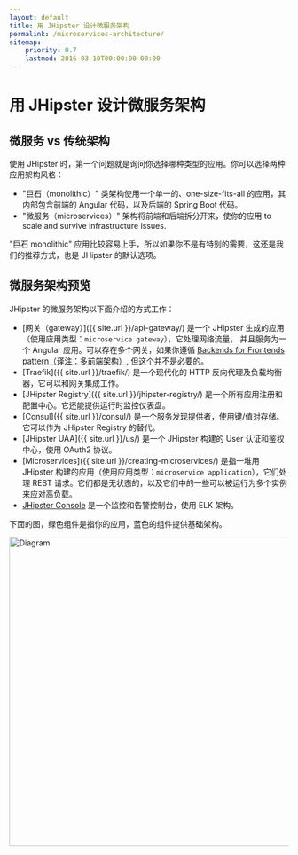 ```yaml
---
layout: default
title: 用 JHipster 设计微服务架构
permalink: /microservices-architecture/
sitemap:
    priority: 0.7
    lastmod: 2016-03-10T00:00:00-00:00
---
```


# <i class="fa fa-sitemap"></i> 用 JHipster 设计微服务架构

## <a name="microservices_vs_monolithic"></a> 微服务 vs 传统架构

使用 JHipster 时，第一个问题就是询问你选择哪种类型的应用。你可以选择两种应用架构风格：

- "巨石（monolithic）" 类架构使用一个单一的、one-size-fits-all 的应用，其内部包含前端的 Angular 代码，以及后端的 Spring Boot 代码。
- "微服务（microservices）" 架构将前端和后端拆分开来，使你的应用 to scale and survive infrastructure issues.

"巨石 monolithic" 应用比较容易上手，所以如果你不是有特别的需要，这还是我们的推荐方式，也是 JHipster 的默认选项。

## <a name="overview"></a> 微服务架构预览

JHipster 的微服务架构以下面介绍的方式工作：

 * [网关（gateway）]({{ site.url }}/api-gateway/) 是一个 JHipster 生成的应用（使用应用类型：`microservice gateway`），它处理网络流量，
  并且服务为一个 Angular 应用。可以存在多个网关，如果你遵循 [Backends for Frontends pattern（译注：多前端架构）](https://www.thoughtworks.com/insights/blog/bff-soundcloud), 但这个并不是必要的。
 * [Traefik]({{ site.url }}/traefik/) 是一个现代化的 HTTP 反向代理及负载均衡器，它可以和网关集成工作。
 * [JHipster Registry]({{ site.url }}/jhipster-registry/) 是一个所有应用注册和配置中心。它还能提供运行时监控仪表盘。
 * [Consul]({{ site.url }}/consul/) 是一个服务发现提供者，使用键/值对存储。它可以作为 JHipster Registry 的替代。
 * [JHipster UAA]({{ site.url }}/us/) 是一个 JHipster 构建的 User 认证和鉴权中心，使用 OAuth2 协议。
 * [Microservices]({{ site.url }}/creating-microservices/) 是指一堆用 JHipster 构建的应用（使用应用类型：`microservice application`），它们处理 REST 请求。它们都是无状态的，以及它们中的一些可以被运行为多个实例来应对高负载。
 * [JHipster Console](https://github.com/jhipster/jhipster-console) 是一个监控和告警控制台，使用 ELK 架构。

下面的图，绿色组件是指你的应用，蓝色的组件提供基础架构。

<img src="{{ site.url }}/images/microservices_architecture_2.png" alt="Diagram" style="width: 930px; height: 558px"/>
